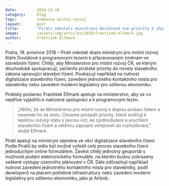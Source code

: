 ```yaml
---
date:         2018-12-18
category:     blog
tags:         sněmovna místní-rozvoj
layout:       post
title:        "Piráti odeslali ministryni Dostálové své priority k chystané novele stavebního řízení"
image:        /assets/img/articles/2018/frantisek-elfmark.jpg
author:       František Elfmark
---
```

 
Praha, 18. prosince 2018 – Piráti odeslali dopis ministryni pro místní rozvoj Kláře Dostálové s programovými tezemi k připravovaným změnám ve stavebním řízení. Chtějí, aby Ministerstvo pro místní rozvoj ČR, se kterým dlouhodobě spolupracují, začlenilo pirátské priority do novely stavebního zákona upravující stavební řízení. Poukazují například na nutnost digitalizace stavebního řízení, zavedení jednotného kontaktního místa pro stavebníky nebo zavedení moderní legislativy pro sdílenou ekonomiku.

Pirátský poslanec František Elfmark apeluje na ministerstvo, aby se co nejdříve vyjádřilo k nabízené spolupráci a k programovým tezím. 

> „Věřím, že se Ministerstvo pro místní rozvoj k dopisu postaví čelem a nesmete ho ze stolu. Chceme prosadit priority, které směřují k lepšímu rozvoji státu s jasnou vizí, ke zjednodušení a urychlení stavebního řízení a většímu zapojení veřejnosti do rozhodování,” dodal Elfmark.

Piráti apelují na ministryni zejména ve věci digitalizace stavebního řízení. Podle Pirátů by mělo být možné vyřešit celý proces stavebního řízení jednoduchým online formulářem. Zavést chtějí jednotný geoportál s možností podání elektronického formuláře, na kterém budou zobrazeny veškeré výstupy územního plánování v ČR. Dále zdůrazňují například nutnost zavedení jednotného kontaktního místa pro stavebníky, podíl developerů na placení potřebné infrastruktury nebo zavedení moderní legislativy pro sdílenou ekonomiku, jako je Airbnb.

